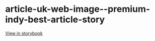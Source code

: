 # article-uk-web-image--premium-indy-best-article-story

[View in storybook](https://raw.githack.com/Independent-Digital-News-and-Media-Ltd/indy-pwamp-sb/PR-1917-sb/index.html?path=/story/article-uk-web-image--premium-indy-best-article-story)